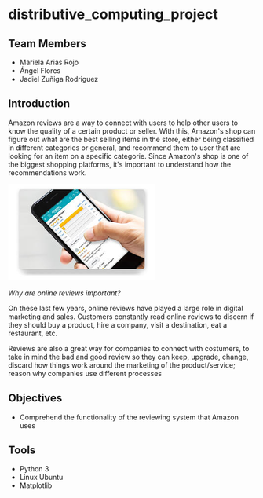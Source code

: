 # distributive_computing_project

## Team Members
* Mariela Arias Rojo
* Ángel Flores
* Jadiel Zuñiga Rodriguez

## Introduction
Amazon reviews are a way to connect with users to help other users to know the quality of a certain product or seller. With this, Amazon's shop can figure out what are the best selling items in the store, either being classified in different categories or general, and recommend them to user that are looking for an item on a specific categorie. Since Amazon's shop is one of the biggest shopping platforms, it's important to understand how the recommendations work.

![Alt text](https://github.com/JZRodriguez/distributive_computing_project/blob/main/amazon-reviews-smartphone.jpg 'Reviews')

*Why are online reviews important?*

On these last few years, online reviews have played a large role in digital marketing and sales. Customers constantly read online reviews to discern if they should buy a product, hire a company, visit a destination, eat a restaurant, etc.

Reviews are also a great way for companies to connect with costumers, to take in mind the bad and good review so they can keep, upgrade, change, discard how things work around the marketing of the product/service; reason why companies use different processes


## Objectives
* Comprehend the functionality of the reviewing system that Amazon uses

## Tools
* Python 3
* Linux Ubuntu
* Matplotlib
